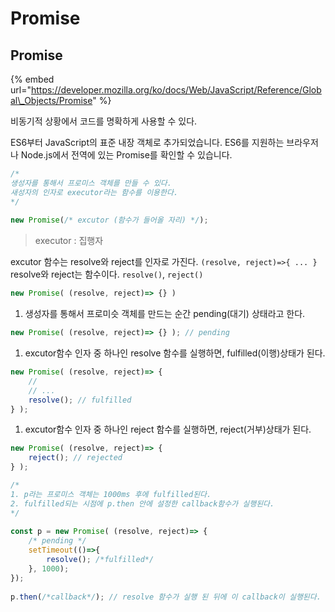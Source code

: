 # Promise

## Promise

{% embed url="https://developer.mozilla.org/ko/docs/Web/JavaScript/Reference/Global\_Objects/Promise" %}

비동기적 상황에서 코드를 명확하게 사용할 수 있다.

ES6부터 JavaScript의 표준 내장 객체로 추가되었습니다. ES6를 지원하는 브라우저나 Node.js에서 전역에 있는 Promise를 확인할 수 있습니다.

```javascript
/*
생성자를 통해서 프로미스 객체를 만들 수 있다.
새성자의 인자로 executor라는 함수를 이용한다.
*/
​
new Promise(/* excutor (함수가 들어올 자리) */);
```

> executor : 집행자

excutor 함수는 resolve와 reject를 인자로 가진다. `(resolve, reject)=>{ ... }` resolve와 reject는 함수이다. `resolve()`, `reject()`

```javascript
new Promise( (resolve, reject)=> {} )
```

1. 생성자를 통해서 프로미슷 객체를 만드는 순간 pending\(대기\) 상태라고 한다.

```javascript
new Promise( (resolve, reject)=> {} ); // pending
```

1. excutor함수 인자 중 하나인 resolve 함수를 실행하면, fulfilled\(이행\)상태가 된다.

```javascript
new Promise( (resolve, reject)=> {
    //
    // ...
    resolve(); // fulfilled
} );
```

1. excutor함수 인자 중 하나인 reject 함수를 실행하면, reject\(거부\)상태가 된다.

```javascript
new Promise( (resolve, reject)=> {
    reject(); // rejected
} );
```

```javascript
/*
1. p라는 프로미스 객체는 1000ms 후에 fulfilled된다.
2. fulfilled되는 시점에 p.then 안에 설정한 callback함수가 실행된다.
*/
​
const p = new Promise( (resolve, reject)=> {
    /* pending */
    setTimeout(()=>{
        resolve(); /*fulfilled*/
    }, 1000);
});
​
p.then(/*callback*/); // resolve 함수가 실행 된 뒤에 이 callback이 실행된다.
```

